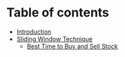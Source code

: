 # Table of contents

* [Introduction](README.md)
* [Sliding Window Technique](sliding-window-technique/README.md)
  * [Best Time to Buy and Sell Stock](sliding-window-technique/best-time-to-buy-and-sell-stock.md)
